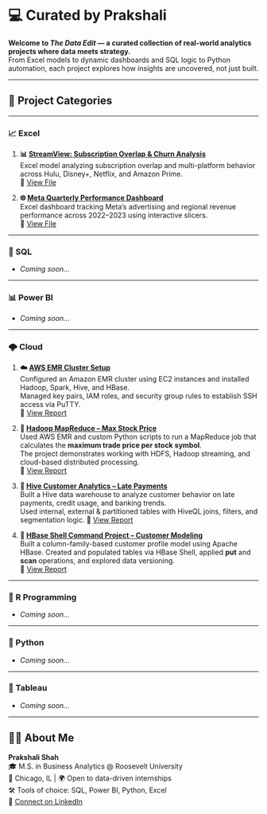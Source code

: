 # 💻 Curated by Prakshali

**Welcome to *The Data Edit* — a curated collection of real-world analytics projects where data meets strategy.**  
From Excel models to dynamic dashboards and SQL logic to Python automation, each project explores how insights are uncovered, not just built.

---

## 📁 Project Categories

---

### 📈 Excel


1. **📊 [StreamView: Subscription Overlap & Churn Analysis](https://github.com/prakshalishah/streamview-subscription-overlap)**  
   Excel model analyzing subscription overlap and multi-platform behavior across Hulu, Disney+, Netflix, and Amazon Prime.  
   🔗 [View File](https://github.com/prakshalishah/streamview-subscription-overlap/blob/main/StreamView_SubscriptionOverlap_Model.xlsx)
   
2. **🌐 [Meta Quarterly Performance Dashboard](https://github.com/prakshalishah/meta-quarterly-performance-dashboard)**  
   Excel dashboard tracking Meta’s advertising and regional revenue performance across 2022–2023 using interactive slicers.  
   🔗 [View File](https://github.com/prakshalishah/meta-quarterly-performance-dashboard/blob/main/Meta_Quarterly_Performance_Dashboard.xlsx)

---

### 🚀 SQL

- *Coming soon...*

---

### 📊 Power BI

- *Coming soon...*

---

### 🌩️ Cloud

1. **☁️ [AWS EMR Cluster Setup](https://github.com/prakshalishah/aws-emr-cluster-setup)**  
   Configured an Amazon EMR cluster using EC2 instances and installed Hadoop, Spark, Hive, and HBase.  
   Managed key pairs, IAM roles, and security group rules to establish SSH access via PuTTY.  
   🔗 [View Report](https://github.com/prakshalishah/aws-emr-cluster-setup/blob/main/aws-emr-cluster-setup.pdf)

2. **🧮 [Hadoop MapReduce – Max Stock Price](https://github.com/prakshalishah/hadoop-mapreduce-stock-price-analysis)**  
   Used AWS EMR and custom Python scripts to run a MapReduce job that calculates the **maximum trade price per stock symbol**.  
   The project demonstrates working with HDFS, Hadoop streaming, and cloud-based distributed processing.  
   🔗 [View Report](https://github.com/prakshalishah/hadoop-mapreduce-stock-price-analysis/blob/main/aws-emr-job-writeup.pdf)

3. **🏦 [Hive Customer Analytics – Late Payments](https://github.com/prakshalishah/hive-customer-late-payments-analysis)**  
   Built a Hive data warehouse to analyze customer behavior on late payments, credit usage, and banking trends.  
   Used internal, external & partitioned tables with HiveQL joins, filters, and segmentation logic.
   🔗 [View Report](https://github.com/prakshalishah/hive-customer-late-payments-analysis/blob/main/hive-late-payments-report.pdf)

4. **🧾 [HBase Shell Command Project – Customer Modeling](https://github.com/prakshalishah/hbase-shell-command-project)**  
   Built a column-family-based customer profile model using Apache HBase. Created and populated tables via HBase Shell, applied **put** and **scan** operations, and explored data versioning.  
   🔗 [View Report](https://github.com/prakshalishah/hbase-shell-command-project/blob/main/report.pdf)



---

### 🔬 R Programming

- *Coming soon...*

---

### 🐍 Python

- *Coming soon...*

---

### 🎨 Tableau

- *Coming soon...*

---

## 👩‍💻 About Me

**Prakshali Shah**  
🎓 M.S. in Business Analytics @ Roosevelt University  
📍 Chicago, IL | 🌍 Open to data-driven internships  
🛠️ Tools of choice: SQL, Power BI, Python, Excel  
🔗 [Connect on LinkedIn](https://linkedin.com/in/prakshalishah)
